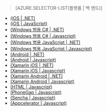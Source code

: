 ﻿> [AZURE.SELECTOR-LIST(플랫폼 | 백 엔드)]
- [(iOS | .NET)](/ko-kr/documentation/articles/mobile-services-dotnet-backend-ios-get-started/)
- [(iOS | JavaScript)](/ko-kr/documentation/articles/mobile-services-ios-get-started/)
- [(Windows 범용 C# | .NET)](/ko-kr/documentation/articles/mobile-services-dotnet-backend-windows-store-dotnet-get-started/)
- [(Windows 범용 C# | Javascript)](/ko-kr/documentation/articles/mobile-services-javascript-backend-windows-store-dotnet-get-started/)
- [(Windows 범용 JavaScript | .NET)](/ko-kr/documentation/articles/mobile-services-dotnet-backend-windows-store-javascript-get-started/)
- [(Windows 범용 JavaScript | Javascript)](/ko-kr/documentation/articles/mobile-services-javascript-backend-windows-store-javascript-get-started/)
- [(Android | .NET)](/ko-kr/documentation/articles/mobile-services-dotnet-backend-android-get-started-EC/)
- [(Android | Javascript)](/ko-kr/documentation/articles/mobile-services-android-get-started-EC/)
- [(Xamarin iOS | .NET)](/ko-kr/documentation/articles/mobile-services-dotnet-backend-xamarin-ios-get-started/)
- [(Xamarin iOS | Javascript)](/ko-kr/documentation/articles/partner-xamarin-mobile-services-ios-get-started/)
- [(Xamarin Android | .NET)](/ko-kr/documentation/articles/mobile-services-dotnet-backend-xamarin-android-get-started/)
- [(Xamarin Android | Javascript)](/ko-kr/documentation/articles/partner-xamarin-mobile-services-android-get-started/)
- [(HTML | Javascript)](/ko-kr/documentation/articles/mobile-services-html-get-started/)
- [(PhoneGap | Javascript)](/ko-kr/documentation/articles/mobile-services-javascript-backend-phonegap-get-started/)
- [(Sencha | Javascript)](/ko-kr/documentation/articles/partner-sencha-mobile-services-get-started/)
- [(Appcelerator | Javascript)](/ko-kr/documentation/articles/partner-appcelerator-mobile-services-javascript-backend-appcelerator-get-started/)

<!--HONumber=45--> 
